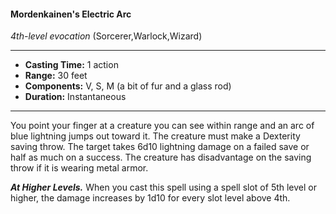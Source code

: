 #### Mordenkainen's Electric Arc
*4th-level evocation* (Sorcerer,Warlock,Wizard)
___
- **Casting Time:** 1 action
- **Range:** 30 feet
- **Components:** V, S, M (a bit of fur and a glass rod)
- **Duration:** Instantaneous
---
You point your finger at a creature you can see
within range and an arc of blue lightning jumps out
toward it. The creature must make a Dexterity
saving throw. The target takes 6d10 lightning
damage on a failed save or half as much on a
success. The creature has disadvantage on the
saving throw if it is wearing metal armor.

***At Higher Levels.*** When you cast this spell using
a spell slot of 5th level or higher, the damage
increases by 1d10 for every slot level above 4th.
